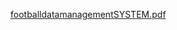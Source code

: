 [footballdatamanagementSYSTEM.pdf](https://github.com/Saumyen10/class12_CS_practical/files/13988476/footballdatamanagementSYSTEM.pdf)
